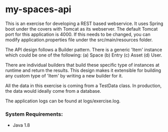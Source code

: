 # my-spaces-api
This is an exercise for developing a REST based webservice. It uses Spring boot under the covers with Tomcat as its webserver. The default Tomcat port for this application is 4000. If this needs to be changed, you can modify application.properties file under the src/main/resources folder. 

The API design follows a Builder pattern. There is a generic 'Item' instance which could be one of the following: (a) Space (b) Entry (c) Asset (d) User.

There are individual builders that build these specific type of instances at runtime and return the results. This design makes it extensible for building any custom type of 'Item' by writing a new builder for it.

All the data in this exercise is coming from a TestData class. In production, the data would ideally come from a database.

The application logs can be found at logs/exercise.log.

### System Requirements:
 * Java 1.8

